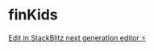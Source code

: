# finKids

[Edit in StackBlitz next generation editor ⚡️](https://stackblitz.com/~/github.com/nathanDmachado/finKids)